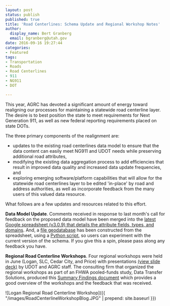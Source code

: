 ```yaml
---
layout: post
status: publish
published: true
title: 'Road Centerlines: Schema Update and Regional Workshop Notes'
author:
  display_name: Bert Granberg
  email: bgranberg@utah.gov
date: 2016-09-16 19:27:44
categories:
- Featured
tags:
- Transportation
- Roads
- Road Centerlines
- 911
- NG911
- DOT

---
```

This year, AGRC has devoted a significant amount of energy toward realigning our processes for maintaining a statewide road centerline layer. The desire is to best position the state to meet requirements for Next Generation 911, as well as new federal reporting requirements placed on state DOTs.

The three primary components of the realignment are:

- updates to the existing road centerlines data model to ensure that the data content can easily meet NG911 and UDOT needs while preserving additional road attributes,
- modifying the existing data aggregation process to add efficiencies that result in improved data quality and increased data update frequencies, and
- exploring emerging software/platform capabilities that will allow for the statewide road centerlines layer to be edited 'in-place' by road and address authorities, as well as incorporate feedback from the many users of this valued data resource.

What follows are a few updates and resources related to this effort.

**Data Model Update**. Comments received in response to last month's call for feedback on the proposed data model have been merged into the [latest Google spreadsheet (v3.0.9) that details the attribute fields, types, and domains](https://docs.google.com/spreadsheets/d/1jQ_JuRIEtzxj60F0FAGmdu5JrFpfYBbSt3YzzCjxpfI/edit#gid=811360546). And, a [file geodatabase](ftp://ftp.agrc.utah.gov/Misc/draft/CenterLineSchema_3_0_9.zip) has been constructed from the spreadsheet, using a [Python script](https://github.com/agrc/road-centerlines-schema), so users can experiment with the current version of the schema. If you give this a spin, please pass along any feedback you have.

**Regional Road Centerline Workshops**. Four regional workshops were held in June (Logan, SLC, Cedar City, and Price) with presentations [(view slide deck)](https://docs.google.com/presentation/d/1TZYthlekeE-wNb7I2z6lfuqrFNdz0ujEZdjqRAh22xs/edit?usp=sharing) by UDOT and AGRC staff. The consulting firm that organized the regional workshops as part of an FHWA pooled-funds study, Data Transfer Solutions, produced this [Summary Findings document](https://docs.google.com/document/d/1LbVmedJ2bSjso57p39Kk4sRCaSlI9TcBfHHYVXaEXFk/edit?usp=sharing) which provides a good overview of the workshops and the feedback that was received.

![Logan Regional Road Centerline Workshop]({{ "/images/RoadCenterlineWorkshopBlog.JPG" | prepend: site.baseurl }})
